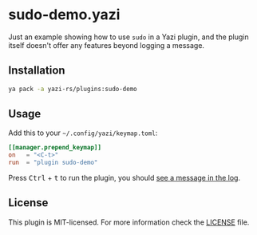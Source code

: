 # sudo-demo.yazi

Just an example showing how to use `sudo` in a Yazi plugin, and the plugin itself doesn't offer any features beyond logging a message.

## Installation

```sh
ya pack -a yazi-rs/plugins:sudo-demo
```

## Usage

Add this to your `~/.config/yazi/keymap.toml`:

```toml
[[manager.prepend_keymap]]
on   = "<C-t>"
run  = "plugin sudo-demo"
```

Press <kbd>Ctrl</kbd> + <kbd>t</kbd> to run the plugin, you should [see a message in the log](https://yazi-rs.github.io/docs/plugins/overview#logging).

## License

This plugin is MIT-licensed. For more information check the [LICENSE](LICENSE) file.
